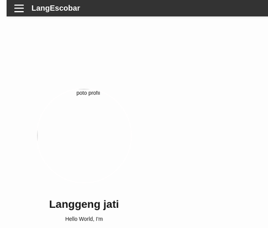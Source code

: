 <!DOCTYPE html>
<html lang="id">
<head>
  <meta charset="UTF-8" />
  <meta name="viewport" content="width=device-width, initial-scale=1.0" />
  <title>Header</title>
  <link href="https://fonts.googleapis.com/css2?family=Poppins:wght@400;700&display=swap" rel="stylesheet">
  <style>
    * {
      margin: 0;
      padding: 0;
      box-sizing: border-box;
      font-family: 'Poppins', Arial, sans-serif;
      scroll-behavior: smooth;
    }

    body {
      background-color: #222;
      color: #fff;
    }

    .header {
      display: flex;
      align-items: center;
      justify-content: flex-start;
      padding: 10px 20px;
      background-color: #333;
      box-shadow: 0 2px 5px rgba(0,0,0,0.1);
      position: fixed;
      top: 0;
      width: 100%;
      z-index: 1000;
    }

    .logo {
      font-size: 20px;
      font-weight: bold;
      color: #fff;
    }

    .menu-icon {
      display: flex;
      flex-direction: column;
      justify-content: space-between;
      width: 25px;
      height: 20px;
      cursor: pointer;
      margin-right: 20px;
    }

    .menu-icon div {
      height: 3px;
      background-color: #fff;
      border-radius: 2px;
    }

    .content {
      padding-top: 100px;
      text-align: center;
    }

    .profile-section {
      position: relative;
      width: 250px;
      height: 250px;
      margin: 80px auto 0 auto;
    }

    .profile-pic,
    .profile-pic-hover {
      position: absolute;
      top: 0; left: 0;
      width: 250px;
      height: 250px;
      border-radius: 50%;
      object-fit: cover;
      border: 3px solid #fffefe;
      transition: opacity 0.3s;
      display: block;
    }

    .profile-pic-hover {
      opacity: 0;
      pointer-events: none;
    }

    .profile-section:hover .profile-pic-hover {
      opacity: 1;
    }
    .profile-section:hover .pofile-pic {
      opacity: 0;
    }

  h1 {
      text-align: center;
      margin-right: 500px;
      margin-top: -200px;
    }

    p {
      text-align: center;
      margin-right: 633px;
      margin-top: -55px;
      font-size: 12px;
      color: rgba(140, 255, 0, 0.758);
    }

  </style>
</head>
<body>

  <!-- Header -->
  <div class="header">
    <div class="menu-icon">
      <div></div>
      <div></div>
      <div></div>
    </div>
    <div class="logo">LangEscobar</div>
  </div>

  <!-- Konten Halaman -->
  <div class="content">
    <div class="profile-section">
      <img src="https://cdn.discordapp.com/attachments/1371841006831403018/1371841046199144509/WhatsApp_Image_2025-05-13_at_20.22.53_0ad4c267.jpg?ex=68249a08&is=68234888&hm=d6adde9b977ace78953e266fe2adb3b1d755695b15177a9d5fb873dffa007820&" alt="poto profil" class="profile-pic" />
      <img src="https://cdn.discordapp.com/attachments/1371841006831403018/1373247437803622443/IMG_20250415_003716_042.jpg?ex=6829b7d6&is=68286656&hm=8f37000d5277f08e7a22333364186397a50ca6b97098ed1909722ee024c48dde&" alt="poto profil 2" class="profile-pic-hover" />
    </div>
    <h1>Langgeng jati </h1>
    <p>Hello World, I'm</p>
  </div>

</body>
</html>
